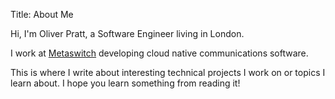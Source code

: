 Title: About Me

Hi, I'm Oliver Pratt, a Software Engineer living in London.

I work at [Metaswitch](https://www.metaswitch.com/) developing cloud native communications software.

This is where I write about interesting technical projects I work on or topics I learn about. I hope you learn something from reading it!
